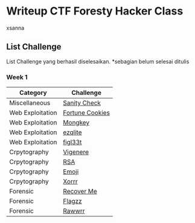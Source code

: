 # Writeup CTF Foresty Hacker Class
xsanna

## List Challenge
List Challenge yang berhasil diselesaikan.
*sebagian belum selesai ditulis

### Week 1
| Category | Challenge |
| --- | --- |
| Miscellaneous | [Sanity Check](/Miscellaneous/Sanity_Check/)
| Web Exploitation | [Fortune Cookies](/Web%20Exploitation/Fortune_Cookies/)
| Web Exploitation | [Mongkey](/Web%20Exploitation/Mongkey/)
| Web Exploitation | [ezqlite](/Web%20Exploitation/ezqlite/)
| Web Exploitation | [figl33t](/Web%20Exploitation/figl33t/)
| Crpytography | [Vigenere](/Cryptography/Vigenere/)
| Crpytography | [RSA](/Cryptography/RSA/)
| Crpytography | [Emoji](/Cryptography/Emoji/)
| Crpytography | [Xorrr](/Cryptography/Xorrr/)
| Forensic | [Recover Me](/Forensic/Recover%20Me/)
| Forensic | [Flagzz](/Forensic/Flagzz/)
| Forensic | [Rawwrr](/Forensic/Rawwrr/)

